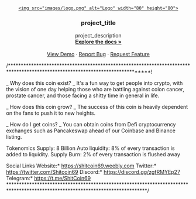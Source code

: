  <div id="top"></div>
<br />
<div align="center">
  <a href=![Shitcoin512by512 2](https://user-images.githubusercontent.com/92617837/138572237-0e19ada2-0b4d-45d0-873e-749fec528c0e.png)>

    <img src="images/logo.png" alt="Logo" width="80" height="80">
  </a>

<h3 align="center">project_title</h3>

  <p align="center">
    project_description
    <br />
    <a href="https://github.com/github_username/repo_name"><strong>Explore the docs »</strong></a>
    <br />
    <br />
    <a href="https://github.com/github_username/repo_name">View Demo</a>
    ·
    <a href="https://github.com/github_username/repo_name/issues">Report Bug</a>
    ·
    <a href="https://github.com/github_username/repo_name/issues">Request Feature</a>
  </p>
</div>


/******************************************************************************************************************************!

 _    Why does this coin exist?    _
It's a fun way to get people into crypto, with the vision of one day helping those who are battling against colon cancer, prostate cancer, and those facing a shitty time in general in life.

 _    How does this coin grow?    _
The success of this coin is heavily dependent on the fans to push it to new heights.

 _    How do I get coins?    _
 You can obtain coins from Defi cryptocurrency exchanges such as Pancakeswap ahead of our Coinbase and Binance listing.

 
 Tokenomics
 Supply: 8 Billion
 Auto liquidity: 8% of every transaction is added to liquidity.
 Supply Burn: 2% of every transaction is flushed away
    
Social Links
Website:*     https://shitcoin69.weebly.com
Twitter:*     https://twitter.com/Shitcoin69
Discord:*     https://discord.gg/zgfRMYEp27
Telegram:*    https://t.me/ShitCoin69
******************************************************************************************************************************/
